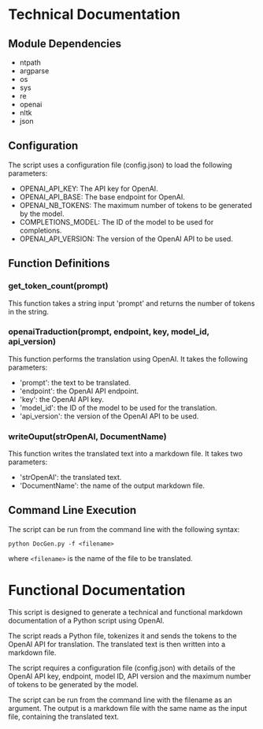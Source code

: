 # Technical Documentation

## Module Dependencies
- ntpath
- argparse
- os
- sys
- re
- openai
- nltk
- json

## Configuration
The script uses a configuration file (config.json) to load the following parameters:
- OPENAI_API_KEY: The API key for OpenAI.
- OPENAI_API_BASE: The base endpoint for OpenAI.
- OPENAI_NB_TOKENS: The maximum number of tokens to be generated by the model.
- COMPLETIONS_MODEL: The ID of the model to be used for completions.
- OPENAI_API_VERSION: The version of the OpenAI API to be used.

## Function Definitions

### get_token_count(prompt)
This function takes a string input 'prompt' and returns the number of tokens in the string.

### openaiTraduction(prompt, endpoint, key, model_id, api_version)
This function performs the translation using OpenAI. It takes the following parameters:
- 'prompt': the text to be translated.
- 'endpoint': the OpenAI API endpoint.
- 'key': the OpenAI API key.
- 'model_id': the ID of the model to be used for the translation.
- 'api_version': the version of the OpenAI API to be used.

### writeOuput(strOpenAI, DocumentName)
This function writes the translated text into a markdown file. It takes two parameters:
- 'strOpenAI': the translated text.
- 'DocumentName': the name of the output markdown file.

## Command Line Execution
The script can be run from the command line with the following syntax:
```
python DocGen.py -f <filename>
```
where `<filename>` is the name of the file to be translated.

# Functional Documentation

This script is designed to generate a technical and functional markdown documentation of a Python script using OpenAI. 

The script reads a Python file, tokenizes it and sends the tokens to the OpenAI API for translation. The translated text is then written into a markdown file.

The script requires a configuration file (config.json) with details of the OpenAI API key, endpoint, model ID, API version and the maximum number of tokens to be generated by the model.

The script can be run from the command line with the filename as an argument. The output is a markdown file with the same name as the input file, containing the translated text.